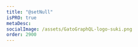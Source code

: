 ```yaml
---
title: "@setNull"
isPRO: true
metaDesc:
socialImage: /assets/GatoGraphQL-logo-suki.png
order: 2900
---
```

